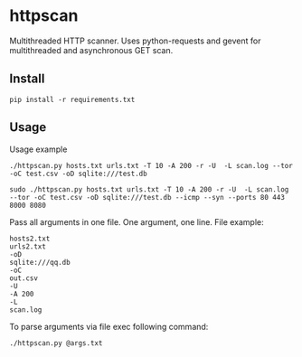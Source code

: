 # httpscan

Multithreaded HTTP scanner. Uses python-requests and gevent for multithreaded and asynchronous GET scan.

## Install

```
pip install -r requirements.txt
```

## Usage

Usage example
```
./httpscan.py hosts.txt urls.txt -T 10 -A 200 -r -U  -L scan.log --tor -oC test.csv -oD sqlite:///test.db
```

```
sudo ./httpscan.py hosts.txt urls.txt -T 10 -A 200 -r -U  -L scan.log --tor -oC test.csv -oD sqlite:///test.db --icmp --syn --ports 80 443 8000 8080
```

Pass all arguments in one file. One argument, one line. File example:

```
hosts2.txt
urls2.txt
-oD
sqlite:///qq.db
-oC
out.csv
-U
-A 200
-L
scan.log
```

To parse arguments via file exec following command:
```
./httpscan.py @args.txt

```

